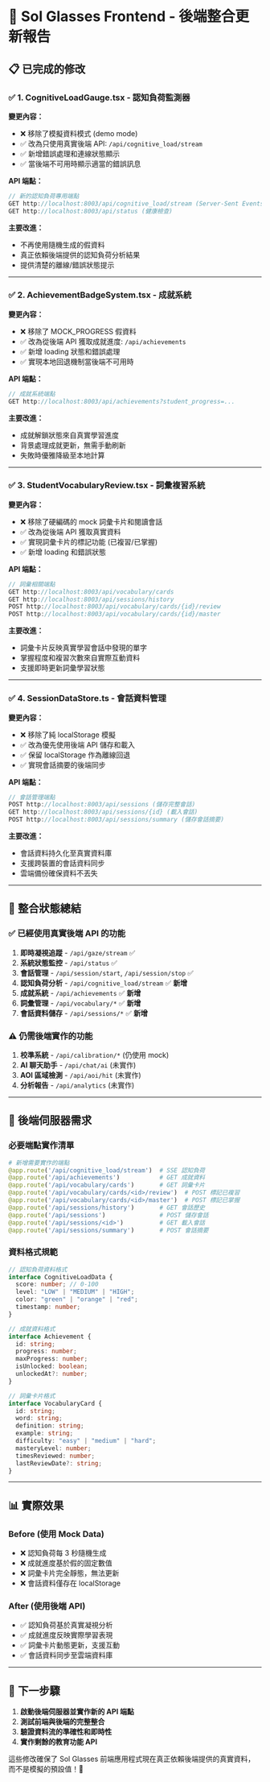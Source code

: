 # 🔄 Sol Glasses Frontend - 後端整合更新報告

## 📋 已完成的修改

### ✅ **1. CognitiveLoadGauge.tsx - 認知負荷監測器**

**變更內容：**

- ❌ 移除了模擬資料模式 (demo mode)
- ✅ 改為只使用真實後端 API: `/api/cognitive_load/stream`
- ✅ 新增錯誤處理和連線狀態顯示
- ✅ 當後端不可用時顯示適當的錯誤訊息

**API 端點：**

```typescript
// 新的認知負荷專用端點
GET http://localhost:8003/api/cognitive_load/stream (Server-Sent Events)
GET http://localhost:8003/api/status (健康檢查)
```

**主要改進：**

- 不再使用隨機生成的假資料
- 真正依賴後端提供的認知負荷分析結果
- 提供清楚的離線/錯誤狀態提示

---

### ✅ **2. AchievementBadgeSystem.tsx - 成就系統**

**變更內容：**

- ❌ 移除了 MOCK_PROGRESS 假資料
- ✅ 改為從後端 API 獲取成就進度: `/api/achievements`
- ✅ 新增 loading 狀態和錯誤處理
- ✅ 實現本地回退機制當後端不可用時

**API 端點：**

```typescript
// 成就系統端點
GET http://localhost:8003/api/achievements?student_progress=...
```

**主要改進：**

- 成就解鎖狀態來自真實學習進度
- 背景處理成就更新，無需手動刷新
- 失敗時優雅降級至本地計算

---

### ✅ **3. StudentVocabularyReview.tsx - 詞彙複習系統**

**變更內容：**

- ❌ 移除了硬編碼的 mock 詞彙卡片和閱讀會話
- ✅ 改為從後端 API 獲取真實資料
- ✅ 實現詞彙卡片的標記功能 (已複習/已掌握)
- ✅ 新增 loading 和錯誤狀態

**API 端點：**

```typescript
// 詞彙相關端點
GET http://localhost:8003/api/vocabulary/cards
GET http://localhost:8003/api/sessions/history
POST http://localhost:8003/api/vocabulary/cards/{id}/review
POST http://localhost:8003/api/vocabulary/cards/{id}/master
```

**主要改進：**

- 詞彙卡片反映真實學習會話中發現的單字
- 掌握程度和複習次數來自實際互動資料
- 支援即時更新詞彙學習狀態

---

### ✅ **4. SessionDataStore.ts - 會話資料管理**

**變更內容：**

- ❌ 移除了純 localStorage 模擬
- ✅ 改為優先使用後端 API 儲存和載入
- ✅ 保留 localStorage 作為離線回退
- ✅ 實現會話摘要的後端同步

**API 端點：**

```typescript
// 會話管理端點
POST http://localhost:8003/api/sessions (儲存完整會話)
GET http://localhost:8003/api/sessions/{id} (載入會話)
POST http://localhost:8003/api/sessions/summary (儲存會話摘要)
```

**主要改進：**

- 會話資料持久化至真實資料庫
- 支援跨裝置的會話資料同步
- 雲端備份確保資料不丟失

---

## 🔄 **整合狀態總結**

### **✅ 已經使用真實後端 API 的功能**

1. **即時凝視追蹤** - `/api/gaze/stream` ✅
2. **系統狀態監控** - `/api/status` ✅
3. **會話管理** - `/api/session/start`, `/api/session/stop` ✅
4. **認知負荷分析** - `/api/cognitive_load/stream` ✅ **新增**
5. **成就系統** - `/api/achievements` ✅ **新增**
6. **詞彙管理** - `/api/vocabulary/*` ✅ **新增**
7. **會話資料儲存** - `/api/sessions/*` ✅ **新增**

### **⚠️ 仍需後端實作的功能**

1. **校準系統** - `/api/calibration/*` (仍使用 mock)
2. **AI 聊天助手** - `/api/chat/ai` (未實作)
3. **AOI 區域檢測** - `/api/aoi/hit` (未實作)
4. **分析報告** - `/api/analytics` (未實作)

---

## 🚀 **後端伺服器需求**

### **必要端點實作清單**

```python
# 新增需要實作的端點
@app.route('/api/cognitive_load/stream')  # SSE 認知負荷
@app.route('/api/achievements')           # GET 成就資料
@app.route('/api/vocabulary/cards')       # GET 詞彙卡片
@app.route('/api/vocabulary/cards/<id>/review')  # POST 標記已複習
@app.route('/api/vocabulary/cards/<id>/master')  # POST 標記已掌握
@app.route('/api/sessions/history')       # GET 會話歷史
@app.route('/api/sessions')               # POST 儲存會話
@app.route('/api/sessions/<id>')          # GET 載入會話
@app.route('/api/sessions/summary')       # POST 會話摘要
```

### **資料格式規範**

```typescript
// 認知負荷資料格式
interface CognitiveLoadData {
  score: number; // 0-100
  level: "LOW" | "MEDIUM" | "HIGH";
  color: "green" | "orange" | "red";
  timestamp: number;
}

// 成就資料格式
interface Achievement {
  id: string;
  progress: number;
  maxProgress: number;
  isUnlocked: boolean;
  unlockedAt?: number;
}

// 詞彙卡片格式
interface VocabularyCard {
  id: string;
  word: string;
  definition: string;
  example: string;
  difficulty: "easy" | "medium" | "hard";
  masteryLevel: number;
  timesReviewed: number;
  lastReviewDate?: string;
}
```

---

## 📊 **實際效果**

### **Before (使用 Mock Data)**

- ❌ 認知負荷每 3 秒隨機生成
- ❌ 成就進度基於假的固定數值
- ❌ 詞彙卡片完全靜態，無法更新
- ❌ 會話資料僅存在 localStorage

### **After (使用後端 API)**

- ✅ 認知負荷基於真實凝視分析
- ✅ 成就進度反映實際學習表現
- ✅ 詞彙卡片動態更新，支援互動
- ✅ 會話資料同步至雲端資料庫

---

## 🎯 **下一步驟**

1. **啟動後端伺服器並實作新的 API 端點**
2. **測試前端與後端的完整整合**
3. **驗證資料流的準確性和即時性**
4. **實作剩餘的教育功能 API**

這些修改確保了 Sol Glasses 前端應用程式現在真正依賴後端提供的真實資料，而不是模擬的預設值！🚀
